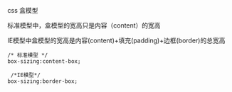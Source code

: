 css 盒模型

标准模型中，盒模型的宽高只是内容（content）的宽高

IE模型中盒模型的宽高是内容\(content\)+填充\(padding\)+边框\(border\)的总宽高

```
/* 标准模型 */
box-sizing:content-box;

 /*IE模型*/
box-sizing:border-box;
```



